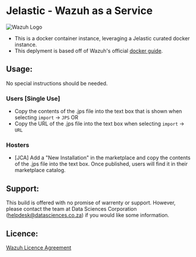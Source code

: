 # Jelastic - Wazuh as a Service

![Wazuh Logo](https://logz.io/wp-content/uploads/2019/05/wazuh_logo.png)

* This is a docker container instance, leveraging a Jelastic curated docker instance.
* This deplyment is based off of Wazuh's official [docker guide](https://documentation.wazuh.com/current/docker/wazuh-container.html).

## Usage:

No special instructions should be needed.

### Users [Single Use]

* Copy the contents of the .jps file into the text box that is shown when selecting ``import`` -> ``JPS`` OR
* Copy the URL of the .jps file into the text box when selecting ``import`` -> ``URL``

### Hosters

* [JCA] Add a "New Installation" in the marketplace and copy the contents of the .jps file into the text box.
  Once published, users will find it in their marketplace catalog.

## Support:

This build is offered with no promise of warrenty or support.
However, please contact the team at Data Sciences Corporation (helpdesk@datasciences.co.za) if you would like some information.

## Licence:
[Wazuh Licence Agreement](https://github.com/wazuh/wazuh/blob/master/LICENSE)
